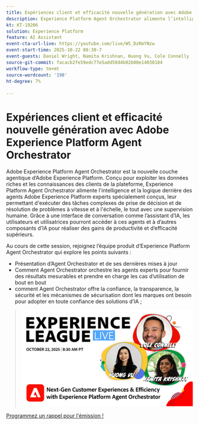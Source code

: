 ```yaml
---
title: Expériences client et efficacité nouvelle génération avec Adobe Experience Platform Agent Orchestrator
description: Experience Platform Agent Orchestrator alimente l’intelligence et le raisonnement derrière les agents Adobe Experience Platform spécialisés et spécialement conçus, leur permettant d’exécuter des tâches complexes de prise de décision et de résolution de problèmes à grande vitesse et à grande échelle.
kt: KT-19206
solution: Experience Platform
feature: AI Assistant
event-cta-url-live: https://youtube.com/live/WS_DzRmYNzw
event-start-time: 2025-10-22 08:30-7
event-guests: Daniel Wright, Namita Krishnan, Huong Vu, Cole Connelly
source-git-commit: facacb2fe59edc77e5add50d4b02b08e14030184
workflow-type: tm+mt
source-wordcount: '198'
ht-degree: 7%

---
```


# Expériences client et efficacité nouvelle génération avec Adobe Experience Platform Agent Orchestrator

Adobe Experience Platform Agent Orchestrator est la nouvelle couche agentique d’Adobe Experience Platform. Conçu pour exploiter les données riches et les connaissances des clients de la plateforme, Experience Platform Agent Orchestrator alimente l&#39;intelligence et la logique derrière des agents Adobe Experience Platform experts spécialement conçus, leur permettant d&#39;exécuter des tâches complexes de prise de décision et de résolution de problèmes à vitesse et à l&#39;échelle, le tout avec une supervision humaine. Grâce à une interface de conversation comme l’assistant d’IA, les utilisateurs et utilisatrices pourront accéder à ces agents et à d’autres composants d’IA pour réaliser des gains de productivité et d’efficacité supérieurs.

Au cours de cette session, rejoignez l’équipe produit d’Experience Platform Agent Orchestrator qui explore les points suivants :

* Présentation d’Agent Orchestrator et de ses dernières mises à jour
* Comment Agent Orchestrator orchestre les agents experts pour fournir des résultats mesurables et prendre en charge les cas d’utilisation de bout en bout
* comment Agent Orchestrator offre la confiance, la transparence, la sécurité et les mécanismes de sécurisation dont les marques ont besoin pour adopter en toute confiance des solutions d’IA ;

> ![Afficher la bannière](assets/WebBanner-v2-Oct22-2025.jpg)

[Programmez un rappel pour l&#39;émission !](https://youtube.com/live/WS_DzRmYNzw)

